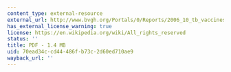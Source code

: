 ```yaml
---
content_type: external-resource
external_url: http://www.bvgh.org/Portals/0/Reports/2006_10_tb_vaccines,_the_case_for_investment.pdf
has_external_license_warning: true
license: https://en.wikipedia.org/wiki/All_rights_reserved
status: ''
title: PDF - 1.4 MB
uid: 70ead34c-cd44-486f-b73c-2d60ed710ae9
wayback_url: ''
---
```

